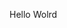 Hello Wolrd

























































































































































































































































































































































































































































































































































































































































































































































































































































































































































































































































































































































































































































































































































































































































































































































































































































































































































































































































































































































































































































































































































































































